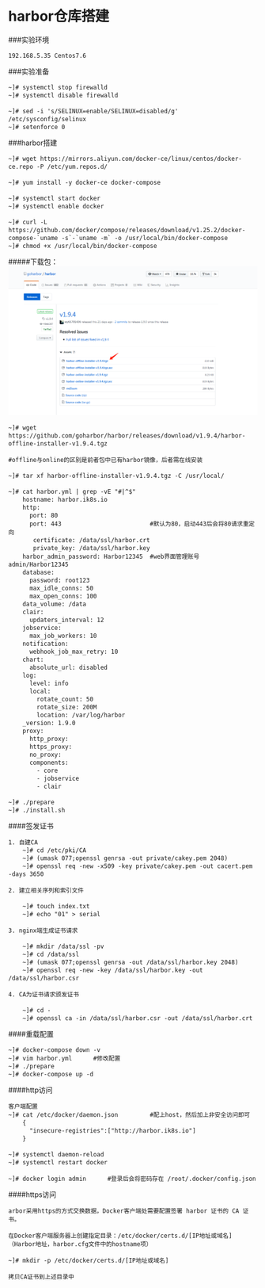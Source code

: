 # harbor仓库搭建

###实验环境

	192.168.5.35 Centos7.6

###实验准备

	~]# systemctl stop firewalld
	~]# systemctl disable firewalld
	
	~]# sed -i 's/SELINUX=enable/SELINUX=disabled/g' /etc/sysconfig/selinux 
	~]# setenforce 0
	
###harbor搭建

	~]# wget https://mirrors.aliyun.com/docker-ce/linux/centos/docker-ce.repo -P /etc/yum.repos.d/

	~]# yum install -y docker-ce docker-compose

	~]# systemctl start docker 
	~]# systemctl enable docker

	~]# curl -L https://github.com/docker/compose/releases/download/v1.25.2/docker-compose-`uname -s`-`uname -m` -o /usr/local/bin/docker-compose
	~]# chmod +x /usr/local/bin/docker-compose

#####下载包：
![](./picture/1.png)

	~]# wget https://github.com/goharbor/harbor/releases/download/v1.9.4/harbor-offline-installer-v1.9.4.tgz

	#offline与online的区别是前者包中已有harbor镜像，后者需在线安装

	~]# tar xf harbor-offline-installer-v1.9.4.tgz -C /usr/local/

	~]# cat harbor.yml | grep -vE "#|^$"
		hostname: harbor.ik8s.io
		http:
		  port: 80
		  port: 443							#默认为80，启动443后会将80请求重定向
		   certificate: /data/ssl/harbor.crt
		   private_key: /data/ssl/harbor.key
		harbor_admin_password: Harbor12345	#web界面管理账号  admin/Harbor12345
		database:
		  password: root123
		  max_idle_conns: 50
		  max_open_conns: 100
		data_volume: /data
		clair:
		  updaters_interval: 12
		jobservice:
		  max_job_workers: 10
		notification:
		  webhook_job_max_retry: 10
		chart:
		  absolute_url: disabled
		log:
		  level: info
		  local:
		    rotate_count: 50
		    rotate_size: 200M
		    location: /var/log/harbor
		_version: 1.9.0
		proxy:
		  http_proxy:
		  https_proxy:
		  no_proxy:
		  components:
		    - core
		    - jobservice
		    - clair

	~]# ./prepare
	~]# ./install.sh 

	

	
####签发证书

	1. 自建CA
		~]# cd /etc/pki/CA
		~]# (umask 077;openssl genrsa -out private/cakey.pem 2048)
		~]# openssl req -new -x509 -key private/cakey.pem -out cacert.pem -days 3650

	2. 建立相关序列和索引文件
	
		~]# touch index.txt
		~]# echo "01" > serial
	
	3. nginx端生成证书请求
		
		~]# mkdir /data/ssl -pv
		~]# cd /data/ssl
		~]# (umask 077;openssl genrsa -out /data/ssl/harbor.key 2048)
		~]# openssl req -new -key /data/ssl/harbor.key -out /data/ssl/harbor.csr
	
	4. CA为证书请求颁发证书
		
		~]# cd -
		~]# openssl ca -in /data/ssl/harbor.csr -out /data/ssl/harbor.crt

####重载配置

	~]# docker-compose down -v
	~]# vim harbor.yml		#修改配置
	~]# ./prepare
	~]# docker-compose up -d
		

####http访问

	客户端配置
	~]# cat /etc/docker/daemon.json 		#配上host，然后加上非安全访问即可
		{
		  "insecure-registries":["http://harbor.ik8s.io"]
		}

	~]# systemctl daemon-reload
	~]# systemctl restart docker 

	~]# docker login admin		#登录后会将密码存在 /root/.docker/config.json

####https访问

	arbor采用https的方式交换数据，Docker客户端处需要配置签署 harbor 证书的 CA 证书。

    在Docker客户端服务器上创建指定目录：/etc/docker/certs.d/[IP地址或域名]（Harbor地址，harbor.cfg文件中的hostname项）

	~]# mkdir -p /etc/docker/certs.d/[IP地址或域名]

    拷贝CA证书到上述目录中



	
